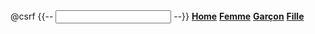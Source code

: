 <!-- <main class="container">
<div class="nav-scroller py-1 mb-2">
<nav class="nav d-flex justify-content-between">
<form action="{{ route('list-all') }}" method="GET">
@csrf
{{-- <input type="text" name="search" id="search" class="form-control"> --}}
<a class="p-2 text-muted" href="{{ route('create-categorie') }}"><b>Home</b></a>
<a class="p-2 text-muted" href="#"><b>Femme</b></a>
<a class="p-2 text-muted" href="#"><b>Garçon</b></a>
<a class="p-2 text-muted" href="#"><b>Fille</b></a>
</form>
</nav>
</div>
</main> -->

<main class="container">
<div class="nav-scroller py-1 mb-1">
    <nav class="nav d-flex justify-content-center">
        <form action="{{ route('list-all') }}" method="GET">
            @csrf
            {{-- <input type="text" name="search" id="search" class="form-control"> --}}
            <a class="p-2 text-muted"
                href="{{ route('create-categorie') }}"><b>Home</b></a>
            <a class="p-2 text-muted" href="#"><b>Femme</b></a>
            <a class="p-2 text-muted" href="#"><b>Garçon</b></a>
            <a class="p-2 text-muted" href="#"><b>Fille</b></a>
        </form>
    </nav>
</div>
</main> 

<div class="col-md-6 offset md-3"> 



<!-- <img src="{{ '/img/paypal-paiement-en-ligne.jpg' }}" alt="Paypal Image" height="250" /> -->


<!-- PAYPAL API credentials :
 sb-cbhcx5229250@personal.example.com
  Password:zTG5Y>2%
 -->
